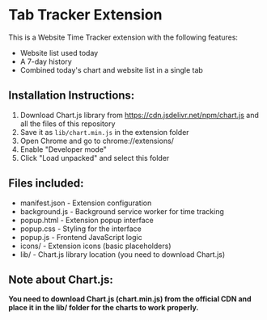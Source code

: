 # Tab Tracker Extension

This is a Website Time Tracker extension with the following features:
- Website list used today
- A 7-day history 
- Combined today's chart and website list in a single tab

## Installation Instructions:

1. Download Chart.js library from https://cdn.jsdelivr.net/npm/chart.js and all the files of this repository
2. Save it as `lib/chart.min.js` in the extension folder
3. Open Chrome and go to chrome://extensions/
4. Enable "Developer mode"
5. Click "Load unpacked" and select this folder

## Files included:
- manifest.json - Extension configuration
- background.js - Background service worker for time tracking
- popup.html - Extension popup interface
- popup.css - Styling for the interface
- popup.js - Frontend JavaScript logic
- icons/ - Extension icons (basic placeholders)
- lib/ - Chart.js library location (you need to download Chart.js)

## Note about Chart.js:
**You need to download Chart.js (chart.min.js) from the official CDN and place it in the lib/ folder for the charts to work properly.**

